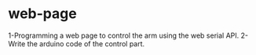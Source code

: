 # web-page
1-Programming a web page to control the arm using the web serial  API. 2-Write the arduino code of the control part.
